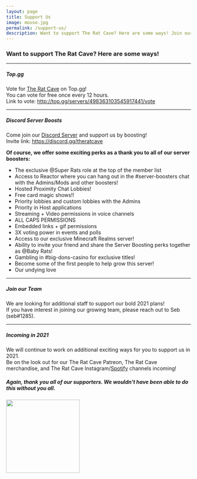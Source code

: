 ```yaml
---
layout: page
title: Support Us
image: mouse.jpg
permalink: /support-us/
description: Want to support The Rat Cave? Here are some ways! Join our team or booster community, follow our Spotify, or vote for us!
---
```


### Want to support The Rat Cave? Here are some ways! ###  

***  
##### Top.gg #####  

Vote for [The Rat Cave] on Top.gg!  
You can vote for free once every 12 hours.  
Link to vote: <http://top.gg/servers/498363103545917441/vote>

[The Rat Cave]: http://top.gg/servers/498363103545917441/vote  

***
##### Discord Server Boosts #####  

Come join our [Discord Server] and support us by boosting!  
Invite link: <https://discord.gg/theratcave>  

**Of course, we offer some exciting perks as a thank you to all of our server boosters:**  
-  The exclusive @Super Rats role at the top of the member list
-  Access to Reactor where you can hang out in the #server-boosters chat with the Admins/Mods and other boosters!
-  Hosted Proximity Chat Lobbies!
-  Free card magic shows!!
-  Priority lobbies and custom lobbies with the Admins
-  Priority in Host applications 
-  Streaming + Video permissions in voice channels
-  ALL CAPS PERMISSIONS
-  Embedded links + gif permissions
-  3X voting power in events and polls
-  Access to our exclusive Minecraft Realms server!
-  Ability to invite your friend and share the Server Boosting perks together as @Baby Rats!
-  Gambling in #big-dons-casino for exclusive titles!
-  Become some of the first people to help grow this server!
-  Our undying love

[Discord Server]: https://discord.gg/theratcave

***  
##### Join our Team #####  

We are looking for additional staff to support our bold 2021 plans!  
If you have interest in joining our growing team, please reach out to Seb (seb#1285).

***  
##### Incoming in 2021 #####  

We will continue to work on additional exciting ways for you to support us in 2021.  
Be on the look out for our The Rat Cave Patreon, The Rat Cave merchandise, and The Rat Cave Instagram/[Spotify] channels incoming!  
  


[Spotify]: https://open.spotify.com/user/j0w6hqs23lpasaed9lhdy30m7

##### Again, thank you all of our supporters. We wouldn't have been able to do this without you all. #####  

<img style="text-align: center" src="{{site.baseurl}}/img/mouseses.png" height="200">





